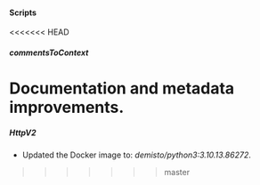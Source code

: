 
#### Scripts

<<<<<<< HEAD
##### commentsToContext

Documentation and metadata improvements.
=======
##### HttpV2

- Updated the Docker image to: *demisto/python3:3.10.13.86272*.
>>>>>>> master
